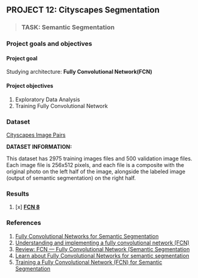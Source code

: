 ## PROJECT 12: Cityscapes Segmentation

> ### TASK: Semantic Segmentation

### Project goals and objectives

#### Project goal

Studying architecture: **Fully Convolutional Network(FCN)**


#### Project objectives

1. Exploratory Data Analysis
2. Training Fully Convolutional Network


### Dataset

[Cityscapes Image Pairs](https://www.kaggle.com/dansbecker/cityscapes-image-pairs)

**DATASET INFORMATION:**

This dataset has 2975 training images files and 500 validation image files. Each image file is 256x512 pixels, and each file is a composite with the original photo on the left half of the image, alongside the labeled image (output of semantic segmentation) on the right half.

### Results

1. [x] [**FCN 8**](https://github.com/rttrif/TrifonovRS.Deep_Learning_Portfolio.github.io/blob/main/Project%2012:%20Cityscapes%20Segmentation/FCN_8.py)


### References

1. [Fully Convolutional Networks for Semantic Segmentation](https://arxiv.org/pdf/1605.06211v1.pdf)
2. [Understanding and implementing a fully convolutional network (FCN)](https://towardsdatascience.com/implementing-a-fully-convolutional-network-fcn-in-tensorflow-2-3c46fb61de3b)
3. [Review: FCN — Fully Convolutional Network (Semantic Segmentation](https://towardsdatascience.com/review-fcn-semantic-segmentation-eb8c9b50d2d1)
4. [Learn about Fully Convolutional Networks for semantic segmentation](https://fairyonice.github.io/Learn-about-Fully-Convolutional-Networks-for-semantic-segmentation.html)
5. [Training a Fully Convolutional Network (FCN) for Semantic Segmentation](https://ywseo.github.io/semantic-segmentation/)
